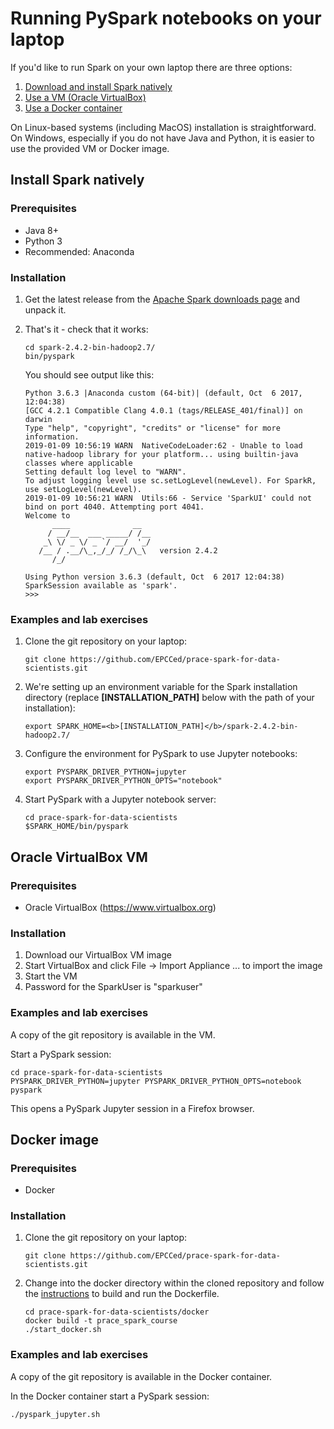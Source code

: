 # Running PySpark notebooks on your laptop

If you'd like to run Spark on your own laptop there are three options:

1. [Download and install Spark natively](#install-spark-natively)
1. [Use a VM (Oracle VirtualBox)](#oracle-virtualbox-vm)
1. [Use a Docker container](#docker-image)

On Linux-based systems (including MacOS) installation is straightforward.
On Windows, especially if you do not have Java and Python, it is easier to use the provided VM or Docker image.

## Install Spark natively

### Prerequisites

* Java 8+
* Python 3
* Recommended: Anaconda

### Installation

1. Get the latest release from the [Apache Spark downloads page](https://spark.apache.org/downloads.html) and unpack it.
1. That's it - check that it works:
      ```
      cd spark-2.4.2-bin-hadoop2.7/
      bin/pyspark
      ```

      You should see output like this:

      ```
      Python 3.6.3 |Anaconda custom (64-bit)| (default, Oct  6 2017, 12:04:38) 
      [GCC 4.2.1 Compatible Clang 4.0.1 (tags/RELEASE_401/final)] on darwin
      Type "help", "copyright", "credits" or "license" for more information.
      2019-01-09 10:56:19 WARN  NativeCodeLoader:62 - Unable to load native-hadoop library for your platform... using builtin-java classes where applicable
      Setting default log level to "WARN".
      To adjust logging level use sc.setLogLevel(newLevel). For SparkR, use setLogLevel(newLevel).
      2019-01-09 10:56:21 WARN  Utils:66 - Service 'SparkUI' could not bind on port 4040. Attempting port 4041.
      Welcome to
            ____              __
           / __/__  ___ _____/ /__
          _\ \/ _ \/ _ `/ __/  '_/
         /__ / .__/\_,_/_/ /_/\_\   version 2.4.2
            /_/

      Using Python version 3.6.3 (default, Oct  6 2017 12:04:38)
      SparkSession available as 'spark'.
      >>> 
      ```

### Examples and lab exercises

1. Clone the git repository on your laptop:
      ```
      git clone https://github.com/EPCCed/prace-spark-for-data-scientists.git
      ```
1. We're setting up an environment variable for the Spark installation directory
(replace **[INSTALLATION_PATH]** below with the path of your installation):
      ```
      export SPARK_HOME=<b>[INSTALLATION_PATH]</b>/spark-2.4.2-bin-hadoop2.7/
      ```
1. Configure the environment for PySpark to use Jupyter notebooks:
      ```
      export PYSPARK_DRIVER_PYTHON=jupyter
      export PYSPARK_DRIVER_PYTHON_OPTS="notebook"
      ```
1. Start PySpark with a Jupyter notebook server:
      ```
      cd prace-spark-for-data-scientists
      $SPARK_HOME/bin/pyspark
      ```

## Oracle VirtualBox VM

### Prerequisites

* Oracle VirtualBox (https://www.virtualbox.org)

### Installation

1. Download our VirtualBox VM image
1. Start VirtualBox and click File -> Import Appliance ... to import the image
1. Start the VM
1. Password for the SparkUser is "sparkuser"

### Examples and lab exercises

A copy of the git repository is available in the VM.

Start a PySpark session:

```
cd prace-spark-for-data-scientists
PYSPARK_DRIVER_PYTHON=jupyter PYSPARK_DRIVER_PYTHON_OPTS=notebook pyspark
```

This opens a PySpark Jupyter session in a Firefox browser.

## Docker image

### Prerequisites

* Docker

### Installation

1. Clone the git repository on your laptop:
      ```
      git clone https://github.com/EPCCed/prace-spark-for-data-scientists.git
      ```
1. Change into the docker directory within the cloned repository and follow the [instructions](docker/) to build and run the Dockerfile.
      ```
      cd prace-spark-for-data-scientists/docker
      docker build -t prace_spark_course
      ./start_docker.sh
      ```

### Examples and lab exercises

A copy of the git repository is available in the Docker container.

In the Docker container start a PySpark session:

```
./pyspark_jupyter.sh
```
